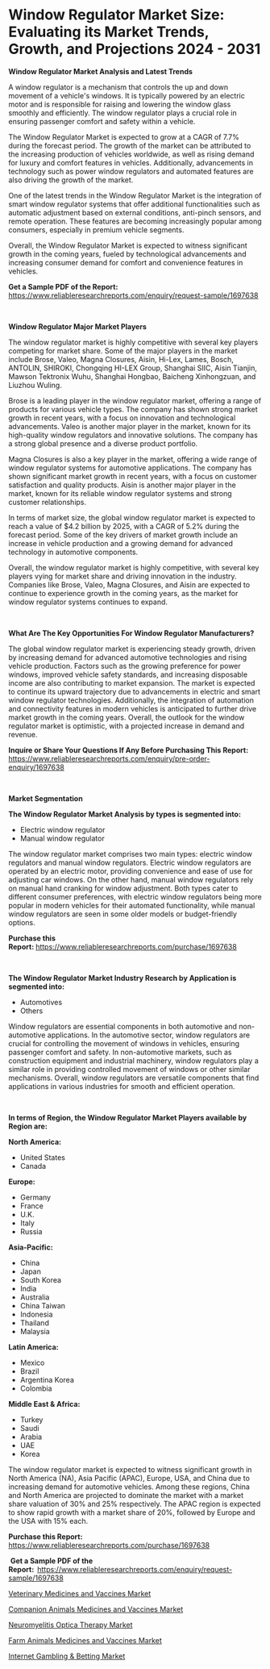 <p><h1>Window Regulator Market Size: Evaluating its Market Trends, Growth, and Projections 2024 - 2031</h1></p><p><strong>Window Regulator Market Analysis and Latest Trends</strong></p>
<p><p>A window regulator is a mechanism that controls the up and down movement of a vehicle's windows. It is typically powered by an electric motor and is responsible for raising and lowering the window glass smoothly and efficiently. The window regulator plays a crucial role in ensuring passenger comfort and safety within a vehicle.</p><p>The Window Regulator Market is expected to grow at a CAGR of 7.7% during the forecast period. The growth of the market can be attributed to the increasing production of vehicles worldwide, as well as rising demand for luxury and comfort features in vehicles. Additionally, advancements in technology such as power window regulators and automated features are also driving the growth of the market.</p><p>One of the latest trends in the Window Regulator Market is the integration of smart window regulator systems that offer additional functionalities such as automatic adjustment based on external conditions, anti-pinch sensors, and remote operation. These features are becoming increasingly popular among consumers, especially in premium vehicle segments.</p><p>Overall, the Window Regulator Market is expected to witness significant growth in the coming years, fueled by technological advancements and increasing consumer demand for comfort and convenience features in vehicles.</p></p>
<p><strong>Get a Sample PDF of the Report:&nbsp;</strong> <a href="https://www.reliableresearchreports.com/enquiry/request-sample/1697638">https://www.reliableresearchreports.com/enquiry/request-sample/1697638</a></p>
<p>&nbsp;</p>
<p><strong>Window Regulator Major Market Players</strong></p>
<p><p>The window regulator market is highly competitive with several key players competing for market share. Some of the major players in the market include Brose, Valeo, Magna Closures, Aisin, Hi-Lex, Lames, Bosch, ANTOLIN, SHIROKI, Chongqing HI-LEX Group, Shanghai SIIC, Aisin Tianjin, Mawson Tektronix Wuhu, Shanghai Hongbao, Baicheng Xinhongzuan, and Liuzhou Wuling.</p><p>Brose is a leading player in the window regulator market, offering a range of products for various vehicle types. The company has shown strong market growth in recent years, with a focus on innovation and technological advancements. Valeo is another major player in the market, known for its high-quality window regulators and innovative solutions. The company has a strong global presence and a diverse product portfolio. </p><p>Magna Closures is also a key player in the market, offering a wide range of window regulator systems for automotive applications. The company has shown significant market growth in recent years, with a focus on customer satisfaction and quality products. Aisin is another major player in the market, known for its reliable window regulator systems and strong customer relationships.</p><p>In terms of market size, the global window regulator market is expected to reach a value of $4.2 billion by 2025, with a CAGR of 5.2% during the forecast period. Some of the key drivers of market growth include an increase in vehicle production and a growing demand for advanced technology in automotive components. </p><p>Overall, the window regulator market is highly competitive, with several key players vying for market share and driving innovation in the industry. Companies like Brose, Valeo, Magna Closures, and Aisin are expected to continue to experience growth in the coming years, as the market for window regulator systems continues to expand.</p></p>
<p>&nbsp;</p>
<p><strong>What Are The Key Opportunities For Window Regulator Manufacturers?</strong></p>
<p><p>The global window regulator market is experiencing steady growth, driven by increasing demand for advanced automotive technologies and rising vehicle production. Factors such as the growing preference for power windows, improved vehicle safety standards, and increasing disposable income are also contributing to market expansion. The market is expected to continue its upward trajectory due to advancements in electric and smart window regulator technologies. Additionally, the integration of automation and connectivity features in modern vehicles is anticipated to further drive market growth in the coming years. Overall, the outlook for the window regulator market is optimistic, with a projected increase in demand and revenue.</p></p>
<p><strong>Inquire or Share Your Questions If Any Before Purchasing This Report:</strong> <a href="https://www.reliableresearchreports.com/enquiry/pre-order-enquiry/1697638">https://www.reliableresearchreports.com/enquiry/pre-order-enquiry/1697638</a></p>
<p>&nbsp;</p>
<p><strong>Market Segmentation</strong></p>
<p><strong>The Window Regulator Market Analysis by types is segmented into:</strong></p>
<p><ul><li>Electric window regulator</li><li>Manual window regulator</li></ul></p>
<p><p>The window regulator market comprises two main types: electric window regulators and manual window regulators. Electric window regulators are operated by an electric motor, providing convenience and ease of use for adjusting car windows. On the other hand, manual window regulators rely on manual hand cranking for window adjustment. Both types cater to different consumer preferences, with electric window regulators being more popular in modern vehicles for their automated functionality, while manual window regulators are seen in some older models or budget-friendly options.</p></p>
<p><strong>Purchase this Report:&nbsp;</strong><a href="https://www.reliableresearchreports.com/purchase/1697638">https://www.reliableresearchreports.com/purchase/1697638</a></p>
<p>&nbsp;</p>
<p><strong>The Window Regulator Market Industry Research by Application is segmented into:</strong></p>
<p><ul><li>Automotives</li><li>Others</li></ul></p>
<p><p>Window regulators are essential components in both automotive and non-automotive applications. In the automotive sector, window regulators are crucial for controlling the movement of windows in vehicles, ensuring passenger comfort and safety. In non-automotive markets, such as construction equipment and industrial machinery, window regulators play a similar role in providing controlled movement of windows or other similar mechanisms. Overall, window regulators are versatile components that find applications in various industries for smooth and efficient operation.</p></p>
<p>&nbsp;</p>
<p><strong>In terms of Region, the Window Regulator Market Players available by Region are:</strong></p>
<p>
    <p> <strong> North America: </strong>
        <ul>
            <li>United States</li>
            <li>Canada</li>
        </ul>
        </p> 
    <p> <strong> Europe: </strong>
        <ul>
            <li>Germany</li>
            <li>France</li>
            <li>U.K.</li>
            <li>Italy</li>
            <li>Russia</li>
        </ul>
        </p> 
    <p> <strong> Asia-Pacific: </strong>
        <ul>
            <li>China</li>
            <li>Japan</li>
            <li>South Korea</li>
            <li>India</li>
            <li>Australia</li>
            <li>China Taiwan</li>
            <li>Indonesia</li>
            <li>Thailand</li>
            <li>Malaysia</li>
        </ul>
        </p> 
    <p> <strong> Latin America: </strong>
        <ul>
            <li>Mexico</li>
            <li>Brazil</li>
            <li>Argentina Korea</li>
            <li>Colombia</li>
        </ul>
        </p> 
    <p> <strong> Middle East & Africa: </strong>
        <ul>
            <li>Turkey</li>
            <li>Saudi</li>
            <li>Arabia</li>
            <li>UAE</li>
            <li>Korea</li>
        </ul>
    </p>
    </p>
<p><p>The window regulator market is expected to witness significant growth in North America (NA), Asia Pacific (APAC), Europe, USA, and China due to increasing demand for automotive vehicles. Among these regions, China and North America are projected to dominate the market with a market share valuation of 30% and 25% respectively. The APAC region is expected to show rapid growth with a market share of 20%, followed by Europe and the USA with 15% each.</p></p>
<p><strong>Purchase this Report: </strong><a href="https://www.reliableresearchreports.com/purchase/1697638">https://www.reliableresearchreports.com/purchase/1697638</a></p>
<p>&nbsp;<strong>Get a Sample PDF of the Report:&nbsp;&nbsp;</strong><a href="https://www.reliableresearchreports.com/enquiry/request-sample/1697638">https://www.reliableresearchreports.com/enquiry/request-sample/1697638</a></p>
<p><strong></strong></p>
<p><p><a href="https://medium.com/@williefields75r/veterinary-medicines-and-vaccines-market-the-key-to-successful-business-strategy-forecast-till-95b4400890d7">Veterinary Medicines and Vaccines Market</a></p><p><a href="https://medium.com/@williefields75r/companion-animals-medicines-and-vaccines-market-insights-into-market-cagr-market-trends-and-a9a70549a1cf">Companion Animals Medicines and Vaccines Market</a></p><p><a href="https://medium.com/@williefields75r/neuromyelitis-optica-therapy-market-size-market-outlook-and-market-forecast-2024-to-2031-ccc200b54cac">Neuromyelitis Optica Therapy Market</a></p><p><a href="https://medium.com/@williefields75r/decoding-farm-animals-medicines-and-vaccines-market-metrics-market-share-trends-and-growth-48ec8f179d41">Farm Animals Medicines and Vaccines Market</a></p><p><a href="https://medium.com/@williefields75r/internet-gambling-amp-betting-market-analysis-and-sze-forecasted-for-period-from-2024-to-2031-50b940a7a5a0">Internet Gambling & Betting Market</a></p></p>